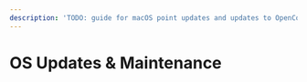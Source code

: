 ```yaml
---
description: 'TODO: guide for macOS point updates and updates to OpenCore, kexts etc.'
---
```


# OS Updates & Maintenance

